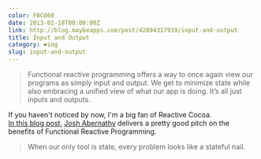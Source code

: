 ```yaml
---
color: F0C060
date: 2013-02-18T00:00:00Z
link: http://blog.maybeapps.com/post/42894317939/input-and-output
title: Input and Output
category: ❤ing
slug: input-and-output
---
```


> Functional reactive programming offers a way to once again view our programs
> as simply input and output. We get to minimize state while also embracing a
> unified view of what our app is doing. It’s all just inputs and outputs.

If you haven't noticed by now, I'm a big fan of Reactive Cocoa.<br>
[In this blog post][post], [Josh Abernathy][joshaber] delivers a pretty good
pitch on the benefits of Functional Reactive Programming.

> When our only tool is state, every problem looks like a stateful nail.

[post]:     http://blog.maybeapps.com/post/42894317939/input-and-output
[joshaber]: https://github.com/joshaber
